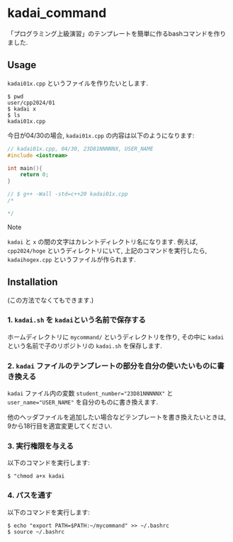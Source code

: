 # kadai_command
「プログラミング上級演習」のテンプレートを簡単に作るbashコマンドを作りました.

## Usage
`kadai01x.cpp` というファイルを作りたいとします.

```
$ pwd
user/cpp2024/01
$ kadai x
$ ls
kadai01x.cpp
```

今日が04/30の場合, `kadai01x.cpp` の内容は以下のようになります:

```cpp
// kadai01x.cpp, 04/30, 23D81NNNNNX, USER_NAME
#include <iostream>

int main(){
    return 0;
}

// $ g++ -Wall -std=c++20 kadai01x.cpp
/*

*/
```

> [!NOTE]
> `kadai` と `x` の間の文字はカレントディレクトリ名になります.
> 例えば, `cpp2024/hoge` というディレクトリにいて, 上記のコマンドを実行したら, `kadaihogex.cpp` というファイルが作られます.

## Installation
(この方法でなくてもできます.)
### 1. `kadai.sh` を `kadai`という名前で保存する
ホームディレクトリに `mycommand/` というディレクトリを作り, その中に `kadai` という名前で子のリポジトリの `kadai.sh` を保存します.

### 2. `kadai` ファイルのテンプレートの部分を自分の使いたいものに書き換える
`kadai` ファイル内の変数 `student_number="23D81NNNNNX"` と `user_name="USER_NAME"` を自分のものに書き換えます. 

他のヘッダファイルを追加したい場合などテンプレートを書き換えたいときは, 9から18行目を適宜変更してください.

### 3. 実行権限を与える
以下のコマンドを実行します:
```
$ "chmod a+x kadai
```

### 4. パスを通す
以下のコマンドを実行します:
```
$ echo "export PATH=$PATH:~/mycommand" >> ~/.bashrc
$ source ~/.bashrc
```


